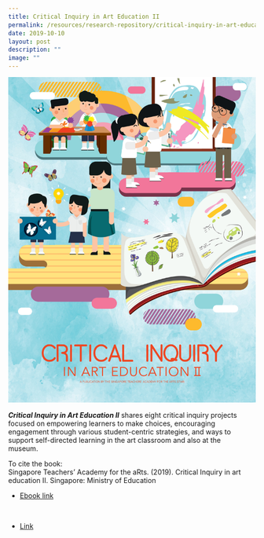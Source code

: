 ```yaml
---
title: Critical Inquiry in Art Education II
permalink: /resources/research-repository/critical-inquiry-in-art-education-ii/
date: 2019-10-10
layout: post
description: ""
image: ""
---
```

<img src="/images/uud26a838d65.jpg" 
         style="width:600px"
	/>
<br>


**_Critical Inquiry in Art Education II_** shares eight critical inquiry projects focused on empowering learners to make choices, encouraging engagement through various student-centric strategies, and ways to support self-directed learning in the art classroom and also at the museum.  

To cite the book:  
Singapore Teachers’ Academy for the aRts. (2019). Critical Inquiry in art education II. Singapore: Ministry of Education

* [Ebook link](https://view.joomag.com/critical-inquiry-in-art-education-ii/M0379999001561340476)

 

* [Link](https://go.gov.sg/ci-art-education-2)